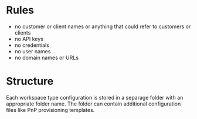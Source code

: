 # Rules
- no customer or client names or anything that could refer to customers or clients
- no API keys
- no credentials
- no user names
- no domain names or URLs

# Structure
Each workspace type configuration is stored in a separage folder with an appropriate folder name. The folder can contain additional configuration files like PnP provisioning templates.

